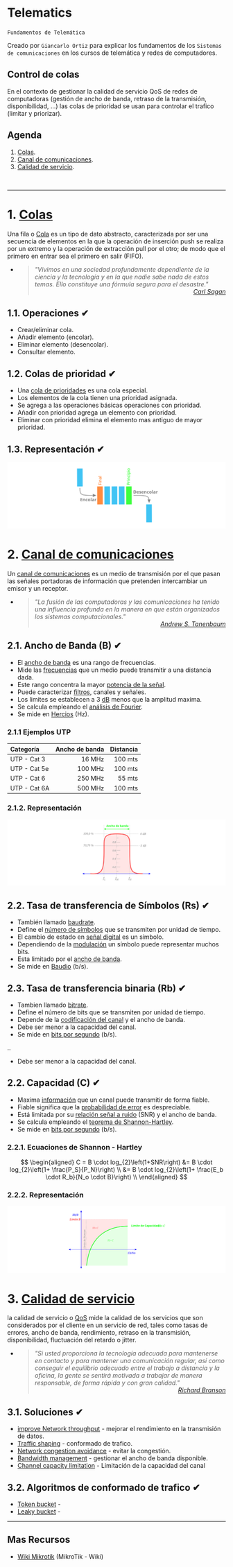 # Telematics
<p><code>Fundamentos de Telemática</code></p>
<p>Creado por <code>Giancarlo Ortiz</code> para explicar los fundamentos de los <code>Sistemas de comunicaciones</code> en los cursos de telemática y redes de computadores.</p>

## Control de colas
En el contexto de gestionar la calidad de servicio QoS de redes de computadoras (gestión de ancho de banda, retraso de la transmisión, disponibilidad, ...) las colas de prioridad se usan para controlar el trafico (limitar y priorizar).


## Agenda
1. [Colas](#1-colas).
1. [Canal de comunicaciones](#2-canal-de-comunicaciones).
1. [Calidad de servicio](#3-calidad-de-servicio).

<br>

---
# 1. [Colas](#agenda)
Una fila o [Cola][1] es un tipo de dato abstracto, caracterizada por ser una secuencia de elementos en la que la operación de inserción push se realiza por un extremo y la operación de extracción pull por el otro; de modo que el primero en entrar sea el primero en salir (FIFO).

[1]:https://es.wikipedia.org/wiki/Cola_(inform%C3%A1tica)/

* ><i>"Vivimos en una sociedad profundamente dependiente de la ciencia y la tecnología y en la que nadie sabe nada de estos temas. Ello constituye una fórmula segura para el desastre."</i><br>
<cite style="display:block; text-align: right">[Carl Sagan](https://es.wikipedia.org/wiki/Carl_Sagan)</cite>

## 1.1. Operaciones ✔
* Crear/eliminar cola.
* Añadir elemento (encolar).
* Eliminar elemento (desencolar).
* Consultar elemento.

## 1.2. Colas de prioridad ✔
* Una [cola de prioridades][11_1] es una cola especial.
* Los elementos de la cola tienen una prioridad asignada.
* Se agrega a las operaciones básicas operaciones con prioridad. 
* Añadir con prioridad agrega un elemento con prioridad.
* Eliminar con prioridad elimina el elemento mas antiguo de mayor prioridad.

[11_1]:https://es.wikipedia.org/wiki/Cola_de_prioridades

## 1.3. Representación ✔

![Representación](../img/cola.svg "Cola")


# 2. [Canal de comunicaciones](#agenda)
Un [canal de comunicaciones][2] es un medio de transmisión por el que pasan las señales portadoras de información que pretenden intercambiar un emisor y un receptor.

[2]:https://es.wikipedia.org/wiki/Canal_de_comunicaci%C3%B3n

* ><i>"La fusión de las computadoras y las comunicaciones ha tenido una influencia profunda en la manera en que están organizados los sistemas computacionales."</i><br>
<cite style="display:block; text-align: right">[Andrew S. Tanenbaum](https://es.wikipedia.org/wiki/Andrew_S._Tanenbaum)</cite>

## 2.1. Ancho de Banda (B) ✔
* El [ancho de banda][21_1] es una rango de frecuencias.
* Mide las [frecuencias][21_2] que un medio puede transmitir a una distancia dada.
* Este rango concentra la mayor [potencia de la señal][21_3].
* Puede caracterizar [filtros][21_4], canales y señales.
* Los limites se establecen a 3 [dB][21_5] menos que la amplitud maxima.
* Se calcula empleando el [análisis de Fourier][21_6].
* Se mide en [Hercios][21_7] (Hz).

[21_1]:https://es.wikipedia.org/wiki/Ancho_de_banda
[21_2]:https://es.wikipedia.org/wiki/Dominio_de_la_frecuencia
[21_3]:https://es.wikipedia.org/wiki/Densidad_espectral
[21_4]:https://es.wikipedia.org/wiki/Filtro_paso_banda
[21_5]:https://es.wikipedia.org/wiki/Decibelio
[21_6]:https://es.wikipedia.org/wiki/Transformada_de_Fourier
[21_7]:https://es.wikipedia.org/wiki/Hercio

### 2.1.1 Ejemplos UTP
|Categoría|Ancho de banda|Distancia|
|:--|--:|--:|
|UTP - Cat 3|16 MHz|100 mts|
|UTP - Cat 5e|100 MHz|100 mts|
|UTP - Cat 6|250 MHz|55 mts|
|UTP - Cat 6A|500 MHz|100 mts|

### 2.1.2. Representación

![Representación](../img/wb.svg "Ancho de Banda")

## 2.2. Tasa de transferencia de Símbolos (Rs) ✔
* También llamado [baudrate][22_1].
* Define el [número de símbolos][22_2] que se transmiten por unidad de tiempo.
* El cambio de estado en [señal digital][22_3] es un símbolo.
* Dependiendo de la [modulación][22_4] un símbolo puede representar muchos bits.
* Esta limitado por el [ancho de banda][22_5].
* Se mide en [Baudio][22_6] (b/s).

[22_1]:https://es.wikipedia.org/wiki/Tasa_de_baudios
[22_2]:https://es.wikipedia.org/wiki/C%C3%B3digos_en_l%C3%ADnea
[22_3]:https://es.wikipedia.org/wiki/Se%C3%B1al_digital
[22_4]:https://es.wikipedia.org/wiki/Modulaci%C3%B3n_(telecomunicaci%C3%B3n)/
[22_5]:https://es.wikipedia.org/wiki/Ancho_de_banda_(inform%C3%A1tica)/
[22_6]:https://es.wikipedia.org/wiki/Baudio


## 2.3. Tasa de transferencia binaria (Rb) ✔
* Tambien llamado [bitrate][23_1].
* Define el número de bits que se transmiten por unidad de tiempo.
* Depende de la [codificación del canal][23_2] y el ancho de banda.
* Debe ser menor a la capacidad del canal.
* Se mide en [bits por segundo][22_6] (b/s). 

..
* Debe ser menor a la capacidad del canal.

[23_1]:https://es.wikipedia.org/wiki/Tasa_de_bits
[23_2]:https://es.wikipedia.org/wiki/C%C3%B3digo_de_canal

## 2.2. Capacidad (C) ✔
* Maxima [información][22_1] que un canal puede transmitir de forma fiable.
* Fiable significa que la [probabilidad de error][22_2] es despreciable. 
* Está limitada por su [relación señal a ruido][22_4] (SNR) y el ancho de banda.
* Se calcula empleando el [teorema de Shannon-Hartley][22_5].
* Se mide en [bits por segundo][22_6] (b/s). 

[22_1]:https://es.wikipedia.org/wiki/Informaci%C3%B3n
[22_2]:https://es.wikipedia.org/wiki/Teorema_de_Shannon-Hartley

[22_4]:https://es.wikipedia.org/wiki/Relaci%C3%B3n_se%C3%B1al/ruido
[22_5]:https://es.wikipedia.org/wiki/Teorema_de_Shannon-Hartley
[22_6]:https://es.wikipedia.org/wiki/Bits_por_segundo

### 2.2.1. Ecuaciones de Shannon - Hartley

$$
\begin{aligned}
C = B \cdot log_{2}\left(1+SNR\right) &= B \cdot log_{2}\left(1+ \frac{P_S}{P_N}\right) \\
&= B \cdot log_{2}\left(1+ \frac{E_b \cdot R_b}{N_o \cdot B}\right) \\ 
\end{aligned}
$$

### 2.2.2. Representación

![Representación](../img/channel_capacity.svg "Ca")






# 3. [Calidad de servicio](#agenda)
la calidad de servicio o [QoS][3] mide la calidad de los servicios que son considerados por el cliente en un servicio de red, tales como tasas de errores, ancho de banda, rendimiento, retraso en la transmisión, disponibilidad, fluctuación del retardo o jitter.

[3]:https://es.wikipedia.org/wiki/Calidad_de_servicio

* ><i>"Si usted proporciona la tecnología adecuada para mantenerse en contacto y para mantener una comunicación regular, así como conseguir el equilibrio adecuado entre el trabajo a distancia y la oficina, la gente se sentirá motivada a trabajar de manera responsable, de forma rápida y con gran calidad."</i><br>
<cite style="display:block; text-align: right">[Richard Branson](https://es.wikipedia.org/wiki/Richard_Branson)</cite>

## 3.1. Soluciones ✔
* [improve Network throughput][31_1] - mejorar el rendimiento en la transmisión de datos.
* [Traffic shaping][31_2] - conformado de trafico.
* [Network congestion avoidance][31_3] - evitar la congestión.
* [Bandwidth management][31_4] - gestionar el ancho de banda disponible.
* [Channel capacity limitation][31_5] - Limitación de la capacidad del canal

[31_1]:https://en.wikipedia.org/wiki/Network_throughput
[31_2]:https://en.wikipedia.org/wiki/Traffic_shaping
[31_3]:https://en.wikipedia.org/wiki/Network_congestion#Mitigation
[31_4]:https://en.wikipedia.org/wiki/Bandwidth_management
[31_5]:https://en.wikipedia.org/wiki/Rate_limiting


## 3.2. Algoritmos de conformado de trafico ✔
* [Token bucket][32_1] - 
* [Leaky bucket][32_2] - 

[32_1]:https://en.wikipedia.org/wiki/Token_bucket
[32_2]:https://en.wikipedia.org/wiki/Leaky_bucket


---
## Mas Recursos
- [Wiki Mikrotik](https://wiki.mikrotik.com/wiki/Main_Page) (MikroTik - Wiki)